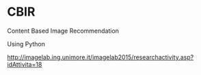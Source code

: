 # CBIR
Content Based Image Recommendation

Using Python

http://imagelab.ing.unimore.it/imagelab2015/researchactivity.asp?idAttivita=18
